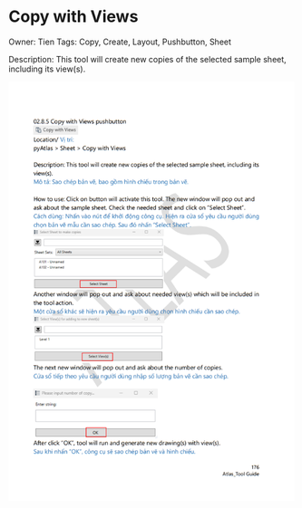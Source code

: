 # Copy with Views

Owner: Tien
Tags: Copy, Create, Layout, Pushbutton, Sheet

Description: This tool will create new copies of the selected sample sheet, including its view(s).

![Screenshot 2023-11-22 181356.png](Copy%20with%20Views%2007ef42862c1145cfb322315ebfae227f/Screenshot_2023-11-22_181356.png)
